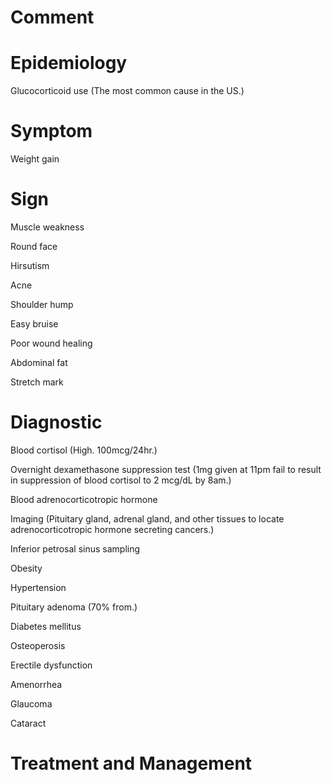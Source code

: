 # Comment

# Epidemiology

Glucocorticoid use
(The most common cause in the US.)

# Symptom

Weight gain

# Sign

Muscle weakness

Round face

Hirsutism

Acne

Shoulder hump

Easy bruise

Poor wound healing

Abdominal fat

Stretch mark

# Diagnostic

Blood cortisol
(High. 100mcg/24hr.)

Overnight dexamethasone suppression test
(1mg given at 11pm fail to result in suppression of blood cortisol to 2 mcg/dL by 8am.)

Blood adrenocorticotropic hormone

Imaging
(Pituitary gland, adrenal gland, and other tissues to locate adrenocorticotropic hormone secreting cancers.)

Inferior petrosal sinus sampling

Obesity

Hypertension

Pituitary adenoma
(70% from.)

Diabetes mellitus

Osteoperosis

Erectile dysfunction

Amenorrhea

Glaucoma

Cataract

# Treatment and Management
